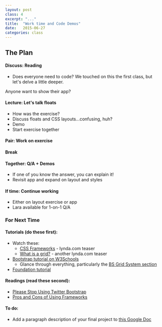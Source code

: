 ```yaml
---
layout: post
class: 4
excerpt: "..."
title:  "Work time and Code Demos"
date:   2015-06-27
categories: class
---
```


## The Plan

#### <span class="post-title-pre">Discuss:</span> Reading

* Does everyone need to code? We touched on this the first class, but let's delve a little deeper.

Anyone want to show their app?

#### <span class="post-title-pre">Lecture:</span> Let's talk floats

* How was the exercise?
* Discuss floats and CSS layouts...confusing, huh?
* Demo
* Start exercise together

#### <span class="post-title-pre">Pair:</span> Work on exercise

#### Break

#### <span class="post-title-pre">Together:</span> Q/A + Demos

* If one of you know the answer, you can explain it!
* Revisit app and expand on layout and styles

#### <span class="post-title-pre">If time:</span> Continue working

* Either on layout exercise or app
* Lara available for 1-on-1 Q/A 


<div class="notice post-todos" markdown="1">

### For Next Time

#### Tutorials (do these first):

* Watch these:
	* [CSS Frameworks](https://www.youtube.com/watch?v=zJ78W_kdmCA) - lynda.com teaser
	* [What is a grid?](https://www.youtube.com/watch?v=0IrWRuEyXYA) - another lynda.com teaser
* [Bootstrap tutorial on W3Schools](http://www.w3schools.com/bootstrap/default.asp)
	* Glance through everything, particularly the [BS Grid System section](http://www.w3schools.com/bootstrap/bootstrap_grid_system.asp)
* [Foundation tutorial](http://www.webdesignerdepot.com/2013/11/how-to-get-started-with-foundation-5/)

#### Readings (read these second):

* [Please Stop Using Twitter Bootstrap](http://notes.gross.is/post/43508972396/please-stop-using-twitter-bootstrap)
* [Pros and Cons of Using Frameworks](http://themetaq.com/articles/the-pros-and-cons-of-using-a-front-end-framework)


#### To do:

* Add a paragraph description of your final project to [this Google Doc](https://docs.google.com/document/d/19j7mzm6Dojryt2j8mX6MZLa5VQwiGvXgHREGMGFaOc4/edit?usp=sharing)

</div>